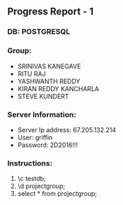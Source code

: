 ## Progress Report - 1

### DB: POSTGRESQL

### Group:
- SRINIVAS KANEGAVE
- RITU RAJ
- YASHWANTH REDDY
- KIRAN REDDY KANCHARLA
- STEVE KUNDERT

### Server Information:

- Server Ip address: 67.205.132.214
- User: griffin
- Password: 2D2016!!!

### Instructions:

1. \c testdb;
2. \d projectgroup;
3. select * from projectgroup;
